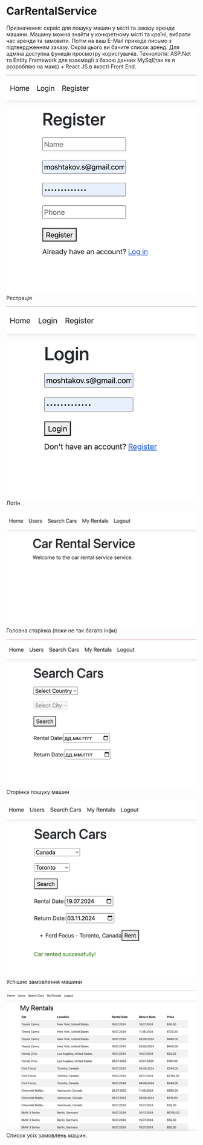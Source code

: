 # CarRentalService

Призначення: сервіс для пошуку машин у місті та заказу аренди машини. Машину можна знайти у конкретному місті та країні, вибрати час аренди та замовити. Потім на ваш E-Mail приходе письмо з підтвердженням заказу. Окрім цього ви бачите список аренд. Для адміна доступна функція просмотру користувачів.
Технологія: ASP.Net та Entity Framework для взаємодії з базою данних MySql(так як я розробляю на макє) + React JS в якості Front End.

![result](images/result-1.png)
Рєстрація

![result](images/result-2.png)
Логін

![result](images/result-3.png)
Головна сторінка (поки не так багато інфи)

![result](images/result-4.png)
Сторінка пошуку машин

![result](images/result-5.png)
Успішне замовлення машини

![result](images/result-6.png)
Список усіх замовлень машин.